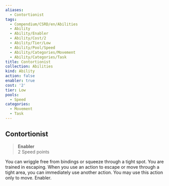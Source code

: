 ```yaml
---
aliases:
  - Contortionist
tags:
  - Compendium/CSRD/en/Abilities
  - Ability
  - Ability/Enabler
  - Ability/Cost/2
  - Ability/Tier/Low
  - Ability/Pool/Speed
  - Ability/Categories/Movement
  - Ability/Categories/Task
title: Contortionist
collection: Abilities
kind: Ability
action: false
enabler: true
cost: '2'
tier: Low
pools:
  - Speed
categories:
  - Movement
  - Task
---
```

## Contortionist  
>**Enabler**  
>2 Speed points
  
You can wriggle free from bindings or squeeze through a tight spot. You are trained in escaping. When you use an action to escape or move through a tight area, you can immediately use another action. You may use this action only to move. Enabler.